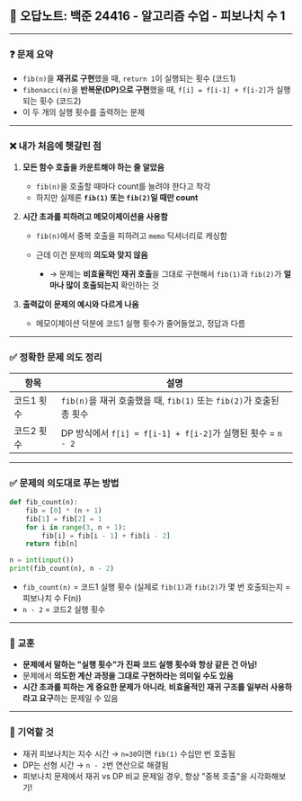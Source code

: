 

## 📘 오답노트: 백준 24416 - 알고리즘 수업 - 피보나치 수 1

---

### ❓ **문제 요약**

* `fib(n)`을 **재귀로 구현**했을 때, `return 1`이 실행되는 횟수 (코드1)
* `fibonacci(n)`을 **반복문(DP)으로 구현**했을 때, `f[i] = f[i-1] + f[i-2]`가 실행되는 횟수 (코드2)
* 이 두 개의 실행 횟수를 출력하는 문제

---

### ❌ **내가 처음에 헷갈린 점**

1. **모든 함수 호출을 카운트해야 하는 줄 알았음**

   * `fib(n)`을 호출할 때마다 count를 늘려야 한다고 착각
   * 하지만 실제론 **`fib(1)` 또는 `fib(2)`일 때만 count**

2. **시간 초과를 피하려고 메모이제이션을 사용함**

   * `fib(n)`에서 중복 호출을 피하려고 `memo` 딕셔너리로 캐싱함
   * 근데 이건 문제의 **의도와 맞지 않음**

     * → 문제는 **비효율적인 재귀 호출**을 그대로 구현해서 `fib(1)`과 `fib(2)`가 **얼마나 많이 호출되는지** 확인하는 것

3. **출력값이 문제의 예시와 다르게 나옴**

   * 메모이제이션 덕분에 코드1 실행 횟수가 줄어들었고, 정답과 다름

---

### ✅ **정확한 문제 의도 정리**

| 항목     | 설명                                                  |
| ------ | --------------------------------------------------- |
| 코드1 횟수 | `fib(n)`을 재귀 호출했을 때, `fib(1)` 또는 `fib(2)`가 호출된 총 횟수 |
| 코드2 횟수 | DP 방식에서 `f[i] = f[i-1] + f[i-2]`가 실행된 횟수 = `n - 2`  |

---

### ✅ **문제의 의도대로 푸는 방법**

```python
def fib_count(n):
    fib = [0] * (n + 1)
    fib[1] = fib[2] = 1
    for i in range(3, n + 1):
        fib[i] = fib[i - 1] + fib[i - 2]
    return fib[n]

n = int(input())
print(fib_count(n), n - 2)
```

* `fib_count(n)` = 코드1 실행 횟수 (실제로 `fib(1)`과 `fib(2)`가 몇 번 호출되는지 = 피보나치 수 F(n))
* `n - 2` = 코드2 실행 횟수

---

### 🧠 **교훈**

* **문제에서 말하는 "실행 횟수"가 진짜 코드 실행 횟수와 항상 같은 건 아님!**
* 문제에서 **의도한 계산 과정을 그대로 구현하라는 의미일 수도 있음**
* **시간 초과를 피하는 게 중요한 문제가 아니라**, **비효율적인 재귀 구조를 일부러 사용하라고 요구**하는 문제일 수 있음

---

### 📝 기억할 것

* 재귀 피보나치는 지수 시간 → `n=30`이면 `fib(1)` 수십만 번 호출됨
* DP는 선형 시간 → `n - 2`번 연산으로 해결됨
* 피보나치 문제에서 재귀 vs DP 비교 문제일 경우, 항상 "중복 호출"을 시각화해보기!


